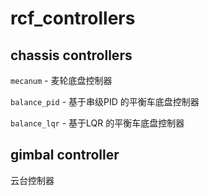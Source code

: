 # rcf_controllers

## chassis controllers

`mecanum` - 麦轮底盘控制器

`balance_pid` - 基于串级PID 的平衡车底盘控制器

`balance_lqr` - 基于LQR 的平衡车底盘控制器

## gimbal controller

云台控制器